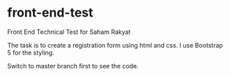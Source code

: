 # front-end-test
Front End Technical Test for Saham Rakyat

The task is to create a registration form using html and css. I use Bootstrap 5 for the styling.

Switch to master branch first to see the code.
